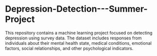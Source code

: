 # Depression-Detection---Summer-Project
This repository contains a machine learning project focused on detecting depression using survey data. The dataset includes responses from individuals about their mental health state, medical conditions, emotional factors, social relationships, and other psychological indicators.
